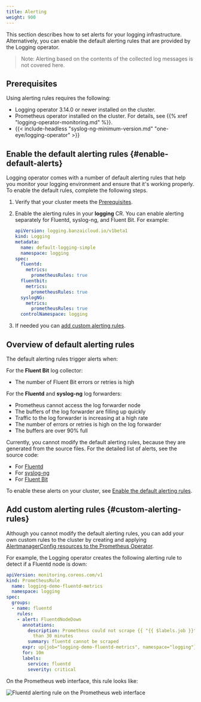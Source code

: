 ```yaml
---
title: Alerting
weight: 900
---
```


This section describes how to set alerts for your logging infrastructure. Alternatively, you can enable the default alerting rules that are provided by the Logging operator.

> Note: Alerting based on the contents of the collected log messages is not covered here.

## Prerequisites

Using alerting rules requires the following:

- Logging operator 3.14.0 or newer installed on the cluster.
- Prometheus operator installed on the cluster. For details, see {{% xref "logging-operator-monitoring.md" %}}.
- {{< include-headless "syslog-ng-minimum-version.md" "one-eye/logging-operator" >}}

## Enable the default alerting rules {#enable-default-alerts}

Logging operator comes with a number of default alerting rules that help you monitor your logging environment and ensure that it's working properly. To enable the default rules, complete the following steps.

1. Verify that your cluster meets the [Prerequisites](#prerequisites).
1. Enable the alerting rules in your **logging** CR. You can enable alerting separately for Fluentd, syslog-ng, and Fluent Bit. For example:

    ```yaml
    apiVersion: logging.banzaicloud.io/v1beta1
    kind: Logging
    metadata:
      name: default-logging-simple
      namespace: logging
    spec:
      fluentd:
        metrics:
          prometheusRules: true
      fluentbit:
        metrics:
          prometheusRules: true
      syslogNG:
        metrics:
          prometheusRules: true
      controlNamespace: logging
    ```

1. If needed you can [add custom alerting rules](#custom-alerting-rules).

## Overview of default alerting rules

The default alerting rules trigger alerts when:

For the **Fluent Bit** log collector:

- The number of Fluent Bit errors or retries is high

For the **Fluentd** and **syslog-ng** log forwarders:

- Prometheus cannot access the log forwarder node
- The buffers of the log forwarder are filling up quickly
- Traffic to the log forwarder is increasing at a high rate
- The number of errors or retries is high on the log forwarder
- The buffers are over 90% full

Currently, you cannot modify the default alerting rules, because they are generated from the source files. For the detailed list of alerts, see the source code:

- For [Fluentd](https://github.com/banzaicloud/logging-operator/blob/master/pkg/resources/fluentd/prometheusrules.go)
- For [syslog-ng](https://github.com/banzaicloud/logging-operator/blob/master/pkg/resources/syslogng/prometheusrules.go)
- For [Fluent Bit](https://github.com/banzaicloud/logging-operator/blob/master/pkg/resources/fluentbit/prometheusrules.go)

To enable these alerts on your cluster, see [Enable the default alerting rules](#enable-default-alerts).

## Add custom alerting rules {#custom-alerting-rules}

Although you cannot modify the default alerting rules, you can add your own custom rules to the cluster by creating and applying [AlertmanagerConfig resources to the Prometheus Operator](https://github.com/prometheus-operator/prometheus-operator/blob/master/Documentation/user-guides/alerting.md).

For example, the Logging operator creates the following alerting rule to detect if a Fluentd node is down:

```yaml
apiVersion: monitoring.coreos.com/v1
kind: PrometheusRule
  name: logging-demo-fluentd-metrics
  namespace: logging
spec:
  groups:
  - name: fluentd
    rules:
    - alert: FluentdNodeDown
      annotations:
        description: Prometheus could not scrape {{ "{{ $labels.job }}" }} for more
          than 30 minutes
        summary: fluentd cannot be scraped
      expr: up{job="logging-demo-fluentd-metrics", namespace="logging"} == 0
      for: 10m
      labels:
        service: fluentd
        severity: critical
```

On the Prometheus web interface, this rule looks like:

![Fluentd alerting rule on the Prometheus web interface](../alerting-rule-in-prometheus.png)
